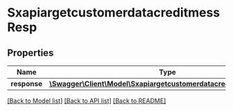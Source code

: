 # SxapiargetcustomerdatacreditmessResp

## Properties
Name | Type | Description | Notes
------------ | ------------- | ------------- | -------------
**response** | [**\Swagger\Client\Model\SxapiargetcustomerdatacreditmessResponse**](SxapiargetcustomerdatacreditmessResponse.md) |  | [optional] 

[[Back to Model list]](../README.md#documentation-for-models) [[Back to API list]](../README.md#documentation-for-api-endpoints) [[Back to README]](../README.md)


